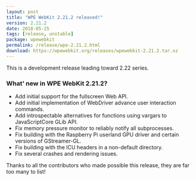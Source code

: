 ```yaml
---
layout: post
title: "WPE WebKit 2.21.2 released!"
version: 2.21.2
date: 2018-05-25
tags: [release, unstable]
package: wpewebkit
permalink: /release/wpe-2.21.2.html
download: https://wpewebkit.org/releases/wpewebkit-2.21.2.tar.xz
---
```


This is a development release leading toward 2.22 series.


### What' new in WPE WebKit 2.21.2?


- Add initial support for the fullscreen Web API.
- Add initial implementation of WebDriver advance user interaction commands.
- Add introspectable alternatives for functions using vargars to JavaScriptCore GLib API.
- Fix memory pressure monitor to reliably notify all subprocesses.
- Fix building with the Raspberry Pi userland GPU driver and certain versions of GStreamer-GL.
- Fix building with the ICU headers in a non-default directory.
- Fix several crashes and rendering issues.

Thanks to all the contributors who made possible this release, they
are far too many to list!
